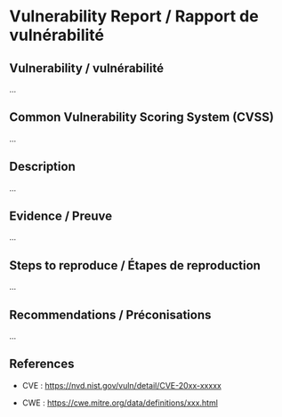 # Vulnerability Report / Rapport de vulnérabilité

## Vulnerability / vulnérabilité

...

## Common Vulnerability Scoring System (CVSS)

...

## Description

...

## Evidence / Preuve

...

## Steps to reproduce / Étapes de reproduction

...

## Recommendations / Préconisations

...

## References

* CVE : https://nvd.nist.gov/vuln/detail/CVE-20xx-xxxxx

* CWE : https://cwe.mitre.org/data/definitions/xxx.html

